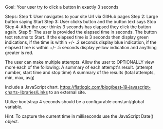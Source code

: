 Goal:
Your user try to click a button in exactly 3 seconds

Steps:
Step 1: User navigates to your site Url via GitHub pages
Step 2: Large button saying Start
Step 3: User clicks button and the button text says Stop
Step 4: After the user thinks 3 seconds has elapsed they click the button again.
Step 5: The user is provided the elapsed time in seconds. The button text returns to Start. If the elapsed time is 3 seconds then display green indications, if the time is within +/- .2 seconds display blue indication, if the elapsed time is within +/- .5 seconds display yellow indication and anything greater is red.

The user can make multiple attempts. Allow the user to OPTIONALLY view more each of the following:
A summary of each attempt's result. (attempt number, start time and stop time)
A summary of the results (total attempts, min, max, avg)

Include a JavaScript chart.  https://flatlogic.com/blog/best-19-javascript-charts-libraries/Links to an external site.

Utilize bootstrap
4 seconds should be a configurable constant/global variable.

Hint: To capture the current time in milliseconds use the JavaScript Date() object.
